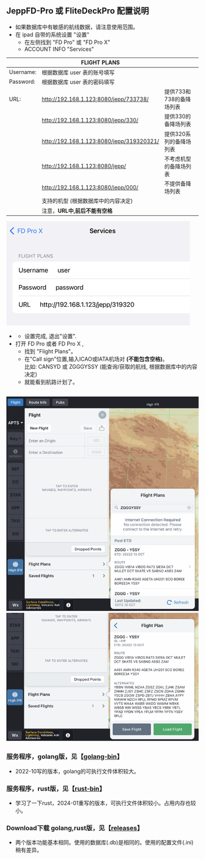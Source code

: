 ## JeppFD-Pro 或 FliteDeckPro 配置说明  
* 如果数据库中有敏感的航线数据，请注意使用范围。   
* 在 ipad 自带的系统设置 "设置"   
  * 在左侧找到 "FD Pro" 或 "FD Pro X"   
  * ACCOUNT INFO "Services"   

|    | FLIGHT PLANS |   |
|-----|---|----- |
| Username:	| 根据数据库 user 表的账号填写 |
| Password:	| 根据数据库 user 表的密码填写 |
| URL:	| http://192.168.1.123:8080/jepp/733738/ |	提供733和738的备降场列表 |
|   | http://192.168.1.123:8080/jepp/330/       |	提供330的备降场列表 |
|   | http://192.168.1.123:8080/jepp/319320321/ |	提供320系列的备降场列表 |
|   | http://192.168.1.123:8080/jepp/           |	不考虑机型的备降场列表 |
|   | http://192.168.1.123:8080/jepp/000/       |	不提供备降场列表 |
|   | 支持的机型 (根据数据库中的内容决定)       |       |
|   | 注意，**URL中,前后不能有空格**             |       |

![jeppSet1](jeppSet1.png)

* * 设置完成, 退出"设置".   
* 打开 FD Pro 或者 FD Pro X ,   
  * 找到 "Flight Plans"。   
  * 在"Call sign"位置,输入ICAO或IATA机场对 **(不能包含空格)**。   
  比如: CANSYD 或 ZGGGYSSY (能查询/获取的航线, 根据数据库中的内容决定)   
  * 就能看到航路计划了。   
 
 ![jeppUse2](jeppUse2.png)
 ![jeppUse3](jeppUse3.png)
------
### 服务程序，golang版，见【[golang-bin](golang-bin)】  
* 2022-10写的版本，golang的可执行文件体积较大。   
### 服务程序，rust版，见【[rust-bin](rust-bin)】  
* 学习了一下rust，2024-01重写的版本，可执行文件体积较小。占用内存也较小。   
### Download下载 golang,rust版，见【[releases](https://github.com/osnosn/jeppFlightPlan/releases)】  
* 两个版本功能基本相同。使用的数据库(.db)是相同的。使用的配置文件(.ini) 稍有差异。  

